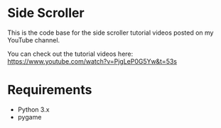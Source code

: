 # Side Scroller

This is the code base for the side scroller tutorial videos posted on my YouTube channel. 

You can check out the tutorial videos here: https://www.youtube.com/watch?v=PjgLeP0G5Yw&t=53s

# Requirements
- Python 3.x
- pygame
